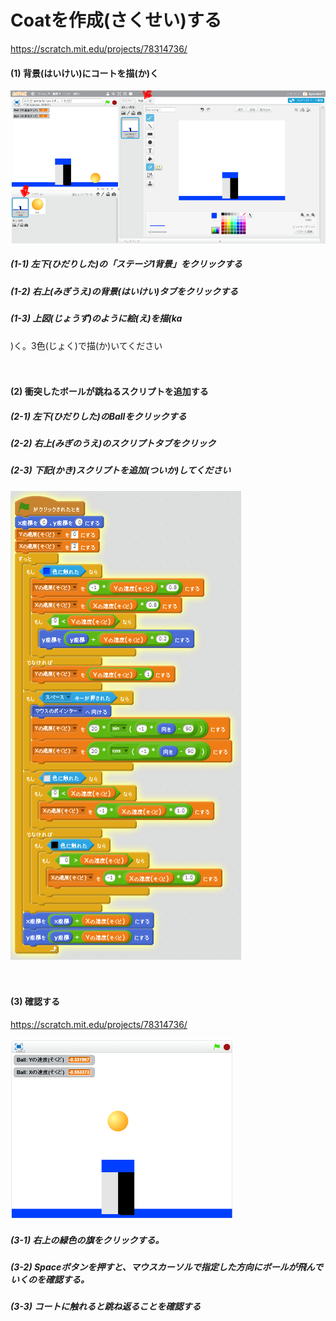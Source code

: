 # Coatを作成(さくせい)する
https://scratch.mit.edu/projects/78314736/

#### (1) 背景(はいけい)にコートを描(か)く
![](coat_001a.png)

##### (1-1) 左下(ひだりした)の「ステージ1背景」をクリックする
##### (1-2) 右上(みぎうえ)の背景(はいけい)タブをクリックする
##### (1-3) 上図(じょうず)のように絵(え)を描(ka
)く。3色(じょく)で描(か)いてください

　
　　
#### (2) 衝突したボールが跳ねるスクリプトを追加する

##### (2-1) 左下(ひだりした)のBallをクリックする

##### (2-2) 右上(みぎのうえ)のスクリプトタブをクリック

##### (2-3) 下記(かき)スクリプトを追加(ついか)してください
![](coat_script_001a.png)


　
　
　
#### (3) 確認する
https://scratch.mit.edu/projects/78314736/

![](court_scratch_001.png)
##### (3-1) 右上の緑色の旗をクリックする。
##### (3-2) Spaceボタンを押すと、マウスカーソルで指定した方向にボールが飛んでいくのを確認する。
##### (3-3) コートに触れると跳ね返ることを確認する

